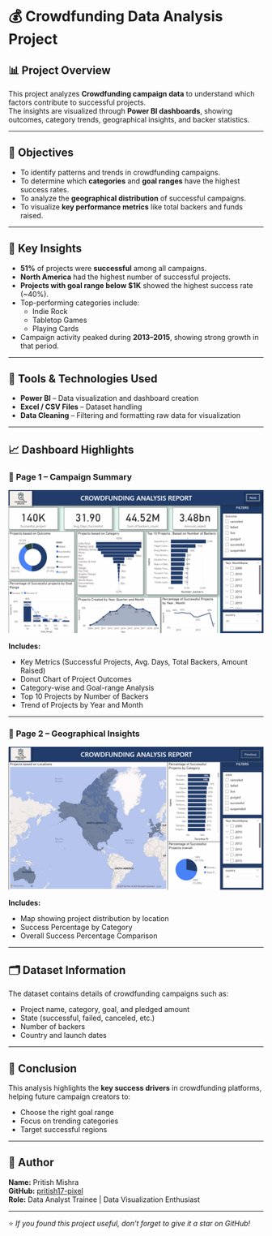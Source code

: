 # 💰 Crowdfunding Data Analysis Project

## 📊 Project Overview
This project analyzes **Crowdfunding campaign data** to understand which factors contribute to successful projects.  
The insights are visualized through **Power BI dashboards**, showing outcomes, category trends, geographical insights, and backer statistics.

---

## 🎯 Objectives
- To identify patterns and trends in crowdfunding campaigns.  
- To determine which **categories** and **goal ranges** have the highest success rates.  
- To analyze the **geographical distribution** of successful campaigns.  
- To visualize **key performance metrics** like total backers and funds raised.

---

## 🧠 Key Insights
- **51%** of projects were **successful** among all campaigns.  
- **North America** had the highest number of successful projects.  
- **Projects with goal range below $1K** showed the highest success rate (~40%).  
- Top-performing categories include:
  - Indie Rock  
  - Tabletop Games  
  - Playing Cards  
- Campaign activity peaked during **2013–2015**, showing strong growth in that period.

---

## 🧰 Tools & Technologies Used
- **Power BI** – Data visualization and dashboard creation  
- **Excel / CSV Files** – Dataset handling  
- **Data Cleaning** – Filtering and formatting raw data for visualization  

---

## 📈 Dashboard Highlights

### 🔹 **Page 1 – Campaign Summary**
![Crowdfunding Dashboard 1](Crowdfunding_powerbi_1.png)

**Includes:**
- Key Metrics (Successful Projects, Avg. Days, Total Backers, Amount Raised)  
- Donut Chart of Project Outcomes  
- Category-wise and Goal-range Analysis  
- Top 10 Projects by Number of Backers  
- Trend of Projects by Year and Month  

---

### 🔹 **Page 2 – Geographical Insights**
![Crowdfunding Dashboard 2](crowdfunding_powerbi_2.png)

**Includes:**
- Map showing project distribution by location  
- Success Percentage by Category  
- Overall Success Percentage Comparison  

---

## 🗂️ Dataset Information
The dataset contains details of crowdfunding campaigns such as:
- Project name, category, goal, and pledged amount  
- State (successful, failed, canceled, etc.)  
- Number of backers  
- Country and launch dates  

---

## 🚀 Conclusion
This analysis highlights the **key success drivers** in crowdfunding platforms, helping future campaign creators to:
- Choose the right goal range  
- Focus on trending categories  
- Target successful regions  

---

## 👤 Author
**Name:** Pritish Mishra  
**GitHub:** [pritish17-pixel](https://github.com/pritish17-pixel)  
**Role:** Data Analyst Trainee | Data Visualization Enthusiast  

---

⭐ *If you found this project useful, don’t forget to give it a star on GitHub!*
